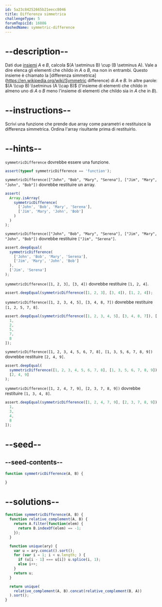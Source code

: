 ```yaml
---
id: 5a23c84252665b21eecc8046
title: Differenza simmetrica
challengeType: 5
forumTopicId: 16086
dashedName: symmetric-difference
---
```


# --description--

Dati due [insiemi](https://rosettacode.org/wiki/set) *A* e *B*, calcola $(A \\setminus B) \\cup (B \\setminus A). Vale a dire elenca gli elementi che childo in *A* o *B*, ma non in entrambi. Questo insieme è chiamato la [differenza simmetrica](https://en.wikipedia.org/wiki/Symmetric difference) di *A* e *B*. In altre parole: $(A \\cup B) \\setminus (A \\cap B)$ (l'insieme di elementi che childo in almeno uno di *A* o *B* meno l'insieme di elementi che childo sia in *A* che in *B*).

# --instructions--

Scrivi una funzione che prende due array come parametri e restituisce la differenza simmetrica. Ordina l'array risultante prima di restituirlo.

# --hints--

`symmetricDifference` dovrebbe essere una funzione.

```js
assert(typeof symmetricDifference == 'function');
```

`symmetricDifference(["John", "Bob", "Mary", "Serena"], ["Jim", "Mary", "John", "Bob"])` dovrebbe restituire un array.

```js
assert(
  Array.isArray(
    symmetricDifference(
      ['John', 'Bob', 'Mary', 'Serena'],
      ['Jim', 'Mary', 'John', 'Bob']
    )
  )
);
```

`symmetricDifference(["John", "Bob", "Mary", "Serena"], ["Jim", "Mary", "John", "Bob"])` dovrebbe restituire `["Jim", "Serena"]`.

```js
assert.deepEqual(
  symmetricDifference(
    ['John', 'Bob', 'Mary', 'Serena'],
    ['Jim', 'Mary', 'John', 'Bob']
  ),
  ['Jim', 'Serena']
);
```

`symmetricDifference([1, 2, 3], [3, 4])` dovrebbe restituire `[1, 2, 4]`.

```js
assert.deepEqual(symmetricDifference([1, 2, 3], [3, 4]), [1, 2, 4]);
```

`symmetricDifference([1, 2, 3, 4, 5], [3, 4, 8, 7])` dovrebbe restituire `[1, 2, 5, 7, 8]`.

```js
assert.deepEqual(symmetricDifference([1, 2, 3, 4, 5], [3, 4, 8, 7]), [
  1,
  2,
  5,
  7,
  8
]);
```

`symmetricDifference([1, 2, 3, 4, 5, 6, 7, 8], [1, 3, 5, 6, 7, 8, 9])` dovrebbe restituire `[2, 4, 9]`.

```js
assert.deepEqual(
  symmetricDifference([1, 2, 3, 4, 5, 6, 7, 8], [1, 3, 5, 6, 7, 8, 9]),
  [2, 4, 9]
);
```

`symmetricDifference([1, 2, 4, 7, 9], [2, 3, 7, 8, 9])` dovrebbe restituire `[1, 3, 4, 8]`.

```js
assert.deepEqual(symmetricDifference([1, 2, 4, 7, 9], [2, 3, 7, 8, 9]), [
  1,
  3,
  4,
  8
]);
```

# --seed--

## --seed-contents--

```js
function symmetricDifference(A, B) {

}
```

# --solutions--

```js
function symmetricDifference(A, B) {
  function relative_complement(A, B) {
    return A.filter(function(elem) {
      return B.indexOf(elem) == -1;
    });
  }

  function unique(ary) {
    var u = ary.concat().sort();
    for (var i = 1; i < u.length; ) {
      if (u[i - 1] === u[i]) u.splice(i, 1);
      else i++;
    }
    return u;
  }

  return unique(
    relative_complement(A, B).concat(relative_complement(B, A))
  ).sort();
}
```
